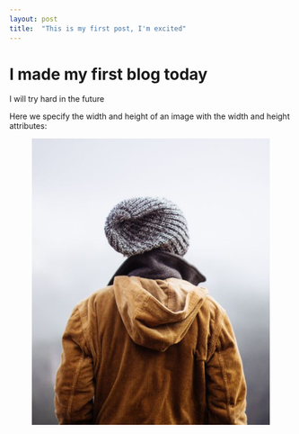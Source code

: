 ```yaml
---
layout: post
title:  "This is my first post, I'm excited"
---
```

# I made my first blog today
I will try hard in the future


Here we specify the width and height of an image with the width and height attributes:
<figure>
    <img src="img_girl.jpg">
</figure>


